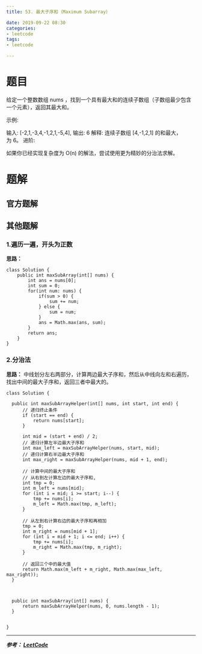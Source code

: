 ```yaml
---
title: 53. 最大子序和（Maximum Subarray）

date: 2019-09-22 08:30
categories:
- leetcode
tags:
- leetcode

---
```

# 题目
给定一个整数数组 nums ，找到一个具有最大和的连续子数组（子数组最少包含一个元素），返回其最大和。

示例:

输入: [-2,1,-3,4,-1,2,1,-5,4],
输出: 6
解释: 连续子数组 [4,-1,2,1] 的和最大，为 6。
进阶:

如果你已经实现复杂度为 O(n) 的解法，尝试使用更为精妙的分治法求解。




# 题解

## 官方题解

## 其他题解
### 1.遍历一遍，开头为正数
**思路：**
```
class Solution {
    public int maxSubArray(int[] nums) {
        int ans = nums[0];
        int sum = 0;
        for(int num: nums) {
            if(sum > 0) {
                sum += num;
            } else {
                sum = num;
            }
            ans = Math.max(ans, sum);
        }
        return ans;
    }
}
```


### 2.分治法
**思路：** 中线划分左右两部分，计算两边最大子序和，然后从中线向左和右遍历，找出中间的最大子序和，返回三者中最大的。

```
class Solution {

  public int maxSubArrayHelper(int[] nums, int start, int end) {
      // 递归终止条件
      if (start == end) {
          return nums[start];
      }

      int mid = (start + end) / 2;
      // 递归计算左半边最大子序和
      int max_left = maxSubArrayHelper(nums, start, mid);
      // 递归计算右半边最大子序和
      int max_right = maxSubArrayHelper(nums, mid + 1, end);

      // 计算中间的最大子序和
      // 从右到左计算左边的最大子序和,
      int tmp = 0;
      int m_left = nums[mid];
      for (int i = mid; i >= start; i--) {
          tmp += nums[i];
          m_left = Math.max(tmp, m_left);
      }

      // 从左到右计算右边的最大子序和再相加
      tmp = 0;
      int m_right = nums[mid + 1];
      for (int i = mid + 1; i <= end; i++) {
          tmp += nums[i];
          m_right = Math.max(tmp, m_right);
      }

      // 返回三个中的最大值
      return Math.max(m_left + m_right, Math.max(max_left, max_right));
  }



  public int maxSubArray(int[] nums) {
      return maxSubArrayHelper(nums, 0, nums.length - 1);
  }


}
```


---
***参考：
[LeetCode](https://leetcode-cn.com/problems/maximum-subarray/)***
